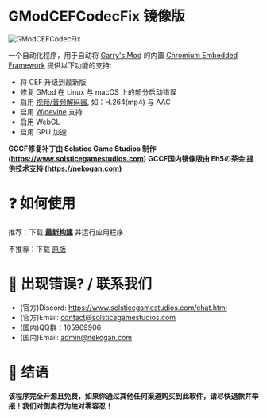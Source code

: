 # GModCEFCodecFix 镜像版

![GModCEFCodecFix](./assets/GModCEFCodecFixIcon.png)

一个自动化程序，用于自动将 [Garry's Mod](https://gmod.facepunch.com/) 的内置 [Chromium Embedded Framework](https://en.wikipedia.org/wiki/Chromium_Embedded_Framework) 提供以下功能的支持:
- 将 CEF 升级到最新版
- 修复 GMod 在 Linux 与 macOS 上的部分启动错误
- 启用 [视频/音频解码器](https://www.chromium.org/audio-video), 如：H.264(mp4) 与 AAC
- 启用 [Widevine](https://www.widevine.com) 支持
- 启用 WebGL
- 启用 GPU 加速

**GCCF修复补丁由 Solstice Game Studios 制作 (https://www.solsticegamestudios.com)**
**GCCF国内镜像版由 Eh5の茶会 提供技术支持 (https://nekogan.com)**

# ❓ 如何使用
推荐：下载 **[最新构建](https://vr.nekogan.com/d/GModCEFCodecFix/main/GModCEFCodecFix.exe)** 并运行应用程序

不推荐：下载 [原版](https://github.com/solsticegamestudios/GModCEFCodecFix/releases)

# 📢 出现错误? / 联系我们
* (官方)Discord: https://www.solsticegamestudios.com/chat.html
* (官方)Email: contact@solsticegamestudios.com
* (国内)QQ群：105969906
* (国内)Email: admin@nekogan.com

# 💖 结语
**该程序完全开源且免费，如果你通过其他任何渠道购买到此软件，请尽快退款并举报！我们对倒卖行为绝对零容忍！**
